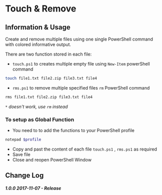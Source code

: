 # Touch & Remove
## Information & Usage 

Create and remove multiple files using one single PowerShell command with colored informative output.


There are two function stored in each file:
* `touch.ps1` to creates multiple empty file using `New-Item` powerShell command
```sh
touch file1.txt file2.zip file3.txt file4
```
* `rms.ps1` to remove multiple specified files `rm` PowerShell command
```sh
rms file1.txt file2.zip file3.txt file4
```
_`*` doesn't work, use `rm` instead_

### To setup as Global Function 
* You need to to add the functions to your PowerShell profile
```sh
notepad $profile
```
* Copy and past the content of each file `touch.ps1` , `rms.ps1` as required
* Save file 
* Close and reopen PowerShell Window

## Change Log

##### 1.0.0 2017-11-07 - Release